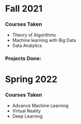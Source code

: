 # Fall 2021
### Courses Taken
- Theory of Algorithms
- Machine learning with Big Data
- Data Analytics

### Projects Done:


# Spring 2022
### Courses Taken
- Advance Machine Learning
- Virtual Reality
- Deep Learning





